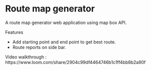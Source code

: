 # Route map generator
A route map generator web application using map box API.
<p>Features</p>

- Add starting point and end point to get best route.
- Route reports on side bar.
<p>Video walkthrough :
https://www.loom.com/share/2904c99df4464746b1c1ff4bb8b2a90f </p>
